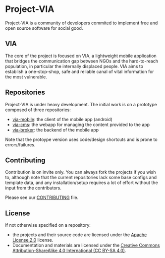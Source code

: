 # Project-VIA

Project-VIA is a community of developers commited to implement free and open source software for social good.

## VIA
The core of the project is focused on VIA, a lightweight mobile application that bridges the communication gap between NGOs and the hard-to-reach population, in particular the internally displaced people. VIA aims to establish a one-stop-shop, safe and reliable canal of vital information for the most vulnerable. 

## Repositories
Project-VIA is under heavy development. The initial work is on a prototype composed of three repositories:
  * [via-mobile](https://github.com/jeanjacquesp/via-mobile): the client of the mobile app (android)
  * [via-cms](https://github.com/jeanjacquesp/via-cms): the webapp for managing the content provided to the app
  * [via-broker](https://github.com/jeanjacquesp/via-broker): the backend of the mobile app

Note that the protoype version uses code/design shortcuts and is prone to errors/failures. 


## Contributing
Contribution is on invite only. You can always fork the projects if you wish to, although note that the current repositories lack some base configs and template data, and any installation/setup requires a lot of effort without the input from the contributors.

Please see our [CONTRIBUTING](CONTRIBUTING.md) file.

## License
If not otherwise specified on a repository:
  * the projects and their source code are licensed under the [Apache License 2.0](LICENSE-APACHE-20) license. 
  * Documentation and materials are licensed under the [Creative Commons Attribution-ShareAlike 4.0 International (CC BY-SA 4.0)](https://creativecommons.org/licenses/by-sa/4.0/).
